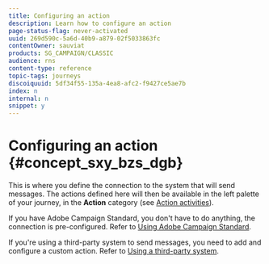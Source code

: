 ```yaml
---
title: Configuring an action
description: Learn how to configure an action
page-status-flag: never-activated
uuid: 269d590c-5a6d-40b9-a879-02f5033863fc
contentOwner: sauviat
products: SG_CAMPAIGN/CLASSIC
audience: rns
content-type: reference
topic-tags: journeys
discoiquuid: 5df34f55-135a-4ea8-afc2-f9427ce5ae7b
index: n
internal: n
snippet: y
---
```


# Configuring an action {#concept_sxy_bzs_dgb}

This is where you define the connection to the system that will send messages. The actions defined here will then be available in the left palette of your journey, in the **Action** category (see [Action activities](../building-journeys/journeyaction.md#concept_hbj_hrt_52b)).

If you have Adobe Campaign Standard, you don't have to do anything, the connection is pre-configured. Refer to [Using Adobe Campaign Standard](../custom-action/actioncammaign.md).

If you're using a third-party system to send messages, you need to add and configure a custom action. Refer to [Using a third-party system](../custom-action/customabout.md).
